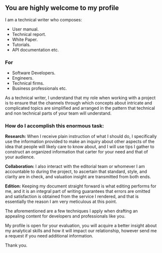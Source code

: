 ## You are highly welcome to my profile
I am a technical writer who composes:
+ User manual.
+ Technical report.
+ White Paper.
+ Tutorials.
+  API documentation etc.
  ### For
* Software Developers.
* Engineers.
* Technical firms.
* Business professionals etc.

As a technical writer, I understand that my role when working with a project is to ensure that the channels through which concepts about intricate and complicated topics are simplified and arranged in the pattern that technical and non technical parts of your team will understand.

### How do I accomplish this enormous task:

**Research:** When I receive plain instruction of what I should do, I specifically use the information provided to make an inquiry about other aspects of the idea that people will likely care to know about, and I will use tips I gather to construct an organized information that carter for your need and that of your audience.

**Collaboration:** I also interact with the editorial team or whomever I am accountable to during the project, to ascertain that standard, style, and clarity are in check, and valuation insight are transmitted from both ends.


**Edition:** Keeping my document straight forward is what editing performs for me, and it is an integral part of writing guarantees that errors are omitted  and satisfaction is obtained from the service I rendered, and that is essentially the reason I am very meticulous at this point.

The aforementioned are a few techniques I apply when drafting an appealing content for developers and professionals like you.

My profile is open for your evaluation, you will acquire a better insight about my analytical skills and how it will impact our relationship, however send me a request if you need additional information.

Thank you.
